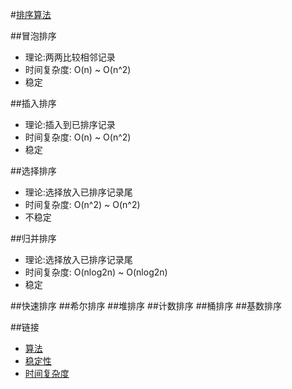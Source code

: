 #[排序算法](../code/sum_sort_algorithm.c)

##冒泡排序
* 理论:两两比较相邻记录
* 时间复杂度: O(n) ~ O(n^2)
* 稳定

##插入排序
* 理论:插入到已排序记录
* 时间复杂度: O(n) ~ O(n^2)
* 稳定

##选择排序
* 理论:选择放入已排序记录尾
* 时间复杂度: O(n^2) ~ O(n^2)
* 不稳定

##归并排序
* 理论:选择放入已排序记录尾
* 时间复杂度: O(nlog2n) ~ O(nlog2n)
* 稳定

##快速排序
##希尔排序
##堆排序
##计数排序
##桶排序
##基数排序

##链接
* [算法](http://www.cnblogs.com/lqminn/p/3642027.html)
* [稳定性](http://www.cnblogs.com/lqminn/p/3642027.html)
* [时间复杂度](http://blog.csdn.net/hr10707020217/article/details/10581371)
